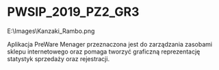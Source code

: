 # PWSIP_2019_PZ2_GR3

E:\Images\Kanzaki_Rambo.png

Aplikacja PreWare Menager przeznaczona jest do zarządzania zasobami sklepu internetowego oraz pomaga tworzyć graficzną reprezentację statystyk sprzedaży oraz rejestracji.
